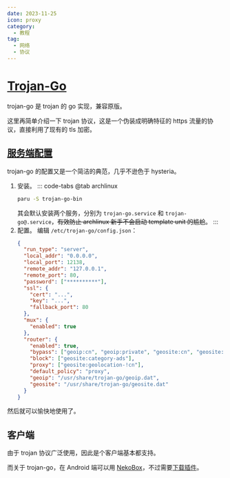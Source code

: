 ```yaml
---
date: 2023-11-25
icon: proxy
category:
  - 教程
tag:
  - 网络
  - 协议
---
```


# [Trojan-Go](https://github.com/p4gefau1t/trojan-go)

trojan-go 是 trojan 的 go 实现，兼容原版。

这里再简单介绍一下 trojan 协议，这是一个伪装成明确特征的 https 流量的协议，直接利用了现有的 tls 加密。

## [服务端配置](https://p4gefau1t.github.io/trojan-go/basic/config/)

trojan-go 的配置又是一个简洁的典范，几乎不逊色于 hysteria。

1. 安装。
   ::: code-tabs
   @tab archlinux
   ```sh
   paru -S trojan-go-bin
   ```
   其会默认安装两个服务，分别为 `trojan-go.service` 和 `trojan-go@.service`，~~有效防止 archlinux 新手不会启动 template unit 的尴尬~~。
   :::
2. 配置。
   编辑 `/etc/trojan-go/config.json`：
   ```json
   {
     "run_type": "server",
     "local_addr": "0.0.0.0",
     "local_port": 12138,
     "remote_addr": "127.0.0.1",
     "remote_port": 80,
     "password": ["**********"],
     "ssl": {
       "cert": "...",
       "key": "...",
       "fallback_port": 80
     },
     "mux": {
       "enabled": true
     },
     "router": {
       "enabled": true,
       "bypass": ["geoip:cn", "geoip:private", "geosite:cn", "geosite:private"],
       "block": ["geosite:category-ads"],
       "proxy": ["geosite:geolocation-!cn"],
       "default_policy": "proxy",
       "geoip": "/usr/share/trojan-go/geoip.dat",
       "geosite": "/usr/share/trojan-go/geosite.dat"
     }
   }
   ```

然后就可以愉快地使用了。

## 客户端

由于 trojan 协议广泛使用，因此是个客户端基本都支持。

而关于 trojan-go，在 Android 端可以用 [NekoBox](./proxy_software.md#sing-box-系)，不过需要[下载插件](https://f-droid.org/packages/io.nekohasekai.sagernet.plugin.trojan_go/)。
